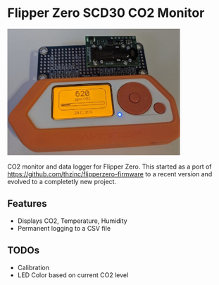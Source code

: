 # Flipper Zero SCD30 CO2 Monitor

![Screenshot](docs/screenshot.jpg)

CO2 monitor and data logger for Flipper Zero. This started as a port of https://github.com/thzinc/flipperzero-firmware to a recent version and evolved to a completetly new project.

## Features

- Displays CO2, Temperature, Humidity
- Permanent logging to a CSV file

## TODOs

- Calibration
- LED Color based on current CO2 level

